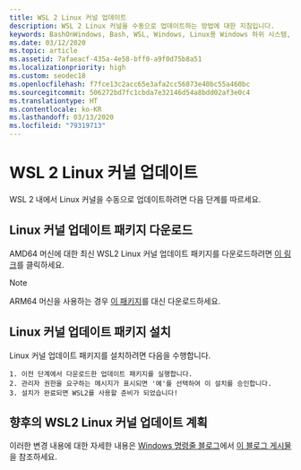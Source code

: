```yaml
---
title: WSL 2 Linux 커널 업데이트
description: WSL 2 Linux 커널을 수동으로 업데이트하는 방법에 대한 지침입니다.
keywords: BashOnWindows, Bash, WSL, Windows, Linux용 Windows 하위 시스템, Windows 하위 시스템, Ubuntu, wsl.conf, wslconfig
ms.date: 03/12/2020
ms.topic: article
ms.assetid: 7afaeacf-435a-4e58-bff0-a9f0d75b8a51
ms.localizationpriority: high
ms.custom: seodec18
ms.openlocfilehash: f7fce13c2acc65e3afa2cc56873e40bc55a460bc
ms.sourcegitcommit: 506272bd7fc1cbda7e32146d54a8bdd02af3e0c4
ms.translationtype: HT
ms.contentlocale: ko-KR
ms.lasthandoff: 03/13/2020
ms.locfileid: "79319713"
---
```

# <a name="updating-the-wsl-2-linux-kernel"></a>WSL 2 Linux 커널 업데이트

WSL 2 내에서 Linux 커널을 수동으로 업데이트하려면 다음 단계를 따르세요. 

## <a name="download-the-linux-kernel-update-package"></a>Linux 커널 업데이트 패키지 다운로드

AMD64 머신에 대한 최신 WSL2 Linux 커널 업데이트 패키지를 다운로드하려면 [이 링크](https://wslstorestorage.blob.core.windows.net/wslblob/wsl_update_x64.msi)를 클릭하세요.

> [!NOTE] 
> ARM64 머신을 사용하는 경우 [이 패키지](https://wslstorestorage.blob.core.windows.net/wslblob/wsl_update_arm64.msi)를 대신 다운로드하세요.

## <a name="install-the-linux-kernel-update-package"></a>Linux 커널 업데이트 패키지 설치

Linux 커널 업데이트 패키지를 설치하려면 다음을 수행합니다.

    1. 이전 단계에서 다운로드한 업데이트 패키지를 실행합니다.
    2. 관리자 권한을 요구하는 메시지가 표시되면 '예'를 선택하여 이 설치를 승인합니다.
    3. 설치가 완료되면 WSL2를 사용할 준비가 되었습니다!

## <a name="future-plans-for-updating-the-wsl2-linux-kernel"></a>향후의 WSL2 Linux 커널 업데이트 계획

이러한 변경 내용에 대한 자세한 내용은 [Windows 명령줄 블로그](https://aka.ms/cliblog)에서 [이 블로그 게시물](https://devblogs.microsoft.com/commandline/wsl2-will-be-generally-available-in-windows-10-version-2004)을 참조하세요.
